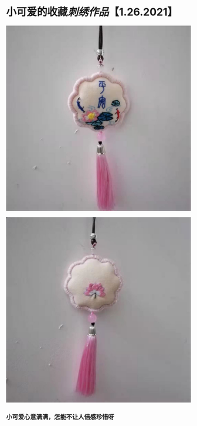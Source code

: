 # 小可爱的收藏*刺绣作品*【1.26.2021】



![正面](./images/正面.jpg)



![背面](./images/背面.jpg)




### 小可爱心意满满，怎能不让人倍感珍惜呀
